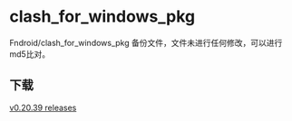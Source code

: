 # clash_for_windows_pkg

Fndroid/clash_for_windows_pkg 备份文件，文件未进行任何修改，可以进行md5比对。

## 下载

[v0.20.39 releases](https://github.com/ysx88/clash_for_windows_pkg/releases)
